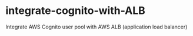 # integrate-cognito-with-ALB
Integrate AWS Cognito user pool with AWS ALB (application load balancer)
